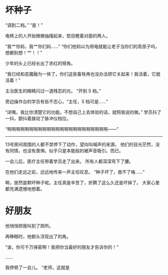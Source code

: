 
# 坏种子


“调到二档。”
“是！”

电椅上的人开始微微抽搐起来，怒目瞪着对面的两人。

“我艹你妈，我艹你们妈……”
“你们他妈以为用电就能让老子当你们的乖孩子吗，想都别想！艹！！”


少年的头上已经长出了赤红的犄角。



“我已经和恶魔融为一体了，你们这些畜牲再也没办法把它关起来！我活着，它就活着！”


主治医生的眼睛闪过一道残忍的光。
“开到 S 档。”

旁边操作台的学员有些不忍心，“主任，S 档可是……”

“闭嘴。我比你清楚它的功能。不想自己上去体验的话，就照我说的做。”
学员抖了一抖，颤抖着拨动了脉冲仪档位。

“啊啊啊啊啊啊啊啊啊啊啊啊啊啊啊啊啊啊啊啊啊啊啊——”


---

13号房间周围的人都不禁停下了动作，望向叫喊声的来源。
他们的目光茫然，没有同情，也没有畏惧。似乎只是本能般的被声音吸引。而已。

一会儿后，医疗主任带着学员走了出来。
所有人都深深弯下了腰。

在他们走远之前，远远地传来一声主任叹息。
“种子坏了，救不了咯……”

啊，居然是颗坏种子呢。主任真是辛苦了，折腾了这么久还是坏掉了。
大家心里都充满遗憾地想着。




# 好朋友

他悄悄把我叫到了厕所。

再睁眼时，他额头浮现出了的角。


“诶，你可千万保密啊！我把你当最好的朋友才告诉你的！”

……

我停顿了一会儿。
“老师，这就是
